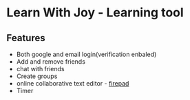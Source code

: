 # Learn With Joy - Learning tool

## Features
  * Both google and email login(verification enbaled)
  * Add and remove friends
  * chat with friends
  * Create groups
  * online collaborative text editor - [firepad](https://firepad.io/)
  * Timer 
